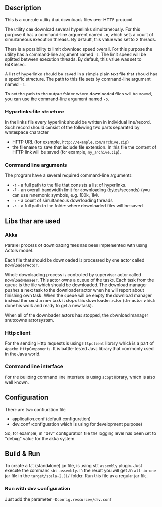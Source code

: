 ## Description

This is a console utility that downloads files over HTTP protocol.

The utility can download several hyperlinks simultaneously. For this purpose it has a command-line 
argument named `-n`, which sets a count of simultaneous execution threads. By default, this value was set to 2 threads.

There is a possibility to limit download speed overall. For this purpose the utility has a 
command-line argument named `-l`. The limit speed will be splitted between execution threads. By default, this value was set to 64Kb/sec.

A list of hyperlinks should be saved in a simple plain text file that should has a specific 
structure. The path to this file sets by command-line argument named `-f`.

To set the path to the output folder where downloaded files will be saved,
you can use the command-line argument named `-o`.

### Hyperlinks file structure

In the links file every hyperlink should be written in individual line/record. Such record should
consist of the following two parts separated by whitespace character:

- HTTP URL (for example, `http://example.com/archive.zip`)
- the filename to save that include file extension. In this file the content of HTTP link
will be saved (for example, `my_archive.zip`).

### Command line arguments

The program have a several required command-line arguments:

* `-f` - a full path to the file that consists a list of hyperlinks.
* `-l` - an overall bandwidth limit for downloading (bytes/seconds) (you can use mnemonic
symbols, e.g. 100k, 1M).
* `-n` - a count of simultaneous downloading threads.
* `-o` - a full path to the folder where downloaded files will be saved

## Libs thar are used

### Akka

Parallel process of downloading files has been implemented with using Actors model.

Each file that should be downloaded is processed by one actor called `DownloaderActor`.

Whole downloading process is controlled by supervisor actor called `DownloadManager`. This actor owns a queue of the tasks. Each task from the queue is the file which should be downloaded. The download manager pushes a next task to the downloader actor when he will report about finishing own task.
When the queue will be empty the download manager instead the send a new task it stops this downloader actor (the actor which done his work and ready to get a new task).

When all of the downloader actors has stopped, the download manager shutdowns actorsystem.

### Http client

For the sending Http requests is using `httpclient` library which is a part of `Apache HttpComponents`. It is battle-tested Java library that commonly used in the Java world.

### Command line interface

For the building command line interface is using `scopt` library, which is also well known.

## Configuration

There are two confiuration file:

* application.conf (default configuration)
* dev.conf (configuration which is using for development purpose)

So, for example, in "dev" configuration file the logging level has been set to "debug" value
for the akka system.

## Build & Run

To create a fat (standalone) jar file, is using sbt `assembly` plugin. Just execute the command `sbt assembly`. In the result you will get an `all-in-one` jar file in the `target/scala-2.11/` folder. Run this file as a regular jar file.

### Run with dev configuration

Just add the parameter `-Dconfig.resource=/dev.conf`
